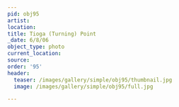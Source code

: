 ```yaml
---
pid: obj95
artist:
location:
title: Tioga (Turning) Point
_date: 6/8/06
object_type: photo
current_location:
source:
order: '95'
header:
  teaser: /images/gallery/simple/obj95/thumbnail.jpg
  image: /images/gallery/simple/obj95/full.jpg

---
```

